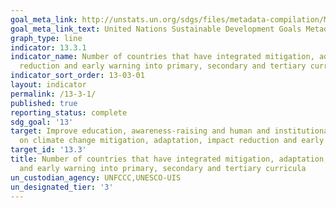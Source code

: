 ```yaml
---
goal_meta_link: http://unstats.un.org/sdgs/files/metadata-compilation/Metadata-Goal-13.pdf
goal_meta_link_text: United Nations Sustainable Development Goals Metadata (pdf 759kB)
graph_type: line
indicator: 13.3.1
indicator_name: Number of countries that have integrated mitigation, adaptation, impact
  reduction and early warning into primary, secondary and tertiary curricula
indicator_sort_order: 13-03-01
layout: indicator
permalink: /13-3-1/
published: true
reporting_status: complete
sdg_goal: '13'
target: Improve education, awareness-raising and human and institutional capacity
  on climate change mitigation, adaptation, impact reduction and early warning
target_id: '13.3'
title: Number of countries that have integrated mitigation, adaptation, impact reduction
  and early warning into primary, secondary and tertiary curricula
un_custodian_agency: UNFCCC,UNESCO-UIS
un_designated_tier: '3'
---
```

